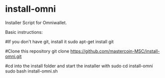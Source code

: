 install-omni
============

Installer Script for Omniwallet.

Basic instructions:

#If you don't have git, install it
sudo apt-get install git 

#Clone this repository
git clone https://github.com/mastercoin-MSC/install-omni.git

#cd into the install folder and start the installer with sudo
cd install-omni
sudo bash install-omni.sh
